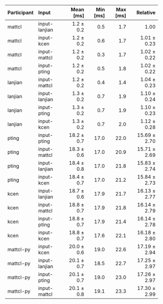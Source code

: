 | Participant | Input | Mean [ms] | Min [ms] | Max [ms] | Relative |
|:---|:---|---:|---:|---:|---:|
| mattcl | input-lanjian | 1.2 ± 0.2 | 0.5 | 1.7 | 1.00 |
| mattcl | input-kcen | 1.2 ± 0.2 | 0.6 | 1.7 | 1.01 ± 0.23 |
| mattcl | input-mattcl | 1.2 ± 0.2 | 0.3 | 1.7 | 1.02 ± 0.22 |
| mattcl | input-pting | 1.2 ± 0.2 | 0.5 | 1.8 | 1.02 ± 0.22 |
| lanjian | input-mattcl | 1.2 ± 0.2 | 0.4 | 1.4 | 1.04 ± 0.23 |
| lanjian | input-lanjian | 1.3 ± 0.2 | 0.7 | 1.9 | 1.10 ± 0.24 |
| lanjian | input-pting | 1.3 ± 0.2 | 0.7 | 1.9 | 1.10 ± 0.23 |
| lanjian | input-kcen | 1.3 ± 0.2 | 0.7 | 2.0 | 1.12 ± 0.28 |
| pting | input-pting | 18.2 ± 0.7 | 17.0 | 22.0 | 15.69 ± 2.70 |
| pting | input-mattcl | 18.3 ± 0.6 | 17.0 | 20.9 | 15.71 ± 2.69 |
| pting | input-lanjian | 18.4 ± 0.8 | 17.0 | 21.8 | 15.83 ± 2.74 |
| pting | input-kcen | 18.4 ± 0.7 | 17.0 | 21.2 | 15.84 ± 2.73 |
| kcen | input-lanjian | 18.7 ± 0.6 | 17.9 | 21.7 | 16.13 ± 2.77 |
| kcen | input-mattcl | 18.8 ± 0.7 | 17.9 | 21.8 | 16.14 ± 2.79 |
| kcen | input-pting | 18.8 ± 0.7 | 17.9 | 21.4 | 16.14 ± 2.78 |
| kcen | input-kcen | 18.8 ± 0.7 | 17.6 | 22.1 | 16.18 ± 2.80 |
| mattcl-py | input-kcen | 20.0 ± 0.6 | 19.0 | 22.6 | 17.19 ± 2.94 |
| mattcl-py | input-lanjian | 20.1 ± 0.7 | 18.5 | 22.7 | 17.25 ± 2.97 |
| mattcl-py | input-pting | 20.1 ± 0.7 | 19.0 | 23.0 | 17.26 ± 2.97 |
| mattcl-py | input-mattcl | 20.1 ± 0.8 | 19.1 | 23.3 | 17.30 ± 2.99 |
